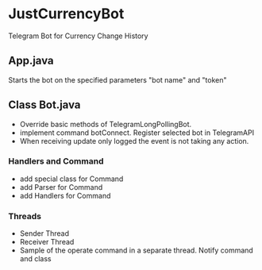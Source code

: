 # JustCurrencyBot

Telegram Bot for Currency Change History

## App.java
Starts the bot on the specified parameters "bot name" and "token"

## Class Bot.java
- Override basic methods of TelegramLongPollingBot.
- implement command botConnect. Register selected bot in TelegramAPI
- When receiving update only logged the event is not taking any action.

### Handlers and Command
- add special class for Command
- add Parser for Command
- add Handlers for Command

### Threads
- Sender Thread
- Receiver Thread
- Sample of the operate command in a separate thread. Notify command and class 